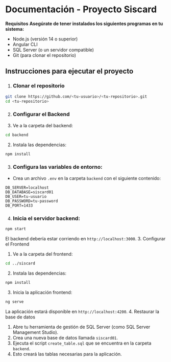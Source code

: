 # Documentación - Proyecto Siscard

**Requisitos**
**Asegúrate de tener instalados los siguientes programas en tu sistema:**

- Node.js (versión 14 o superior)
- Angular CLI
- SQL Server (o un servidor compatible)
- Git (para clonar el repositorio)

## Instrucciones para ejecutar el proyecto

1. ### Clonar el repositorio

```bash
git clone https://github.com/<tu-usuario>/<tu-repositorio>.git
cd <tu-repositorio>
```

2. ### Configurar el Backend
1. Ve a la carpeta del backend:

```bash
cd backend
```

2. Instala las dependencias:

```bash
npm install
```

3. ### Configura las variables de entorno:

- Crea un archivo `.env` en la carpeta `backend` con el siguiente contenido:

```env
DB_SERVER=localhost
DB_DATABASE=siscard01
DB_USER=tu-usuario
DB_PASSWORD=tu-password
DB_PORT=1433
```

4. ### Inicia el servidor backend:

```bash
npm start
```

El backend debería estar corriendo en `http://localhost:3000`. 3. Configurar el Frontend

1. Ve a la carpeta del frontend:

```bash
cd ../siscard
```

2. Instala las dependencias:

```bash
npm install
```

3. Inicia la aplicación frontend:

```bash
ng serve
```

La aplicación estará disponible en `http://localhost:4200`. 4. Restaurar la base de datos

1. Abre tu herramienta de gestión de SQL Server (como SQL Server Management Studio).
2. Crea una nueva base de datos llamada `siscard01`.
3. Ejecuta el script `create_table.sql` que se encuentra en la carpeta `backend`.
4. Esto creará las tablas necesarias para la aplicación.
